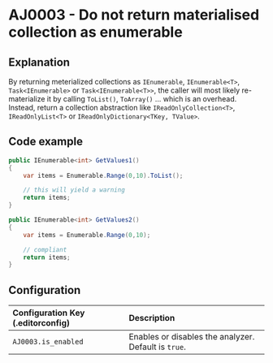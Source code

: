 # AJ0003 - Do not return materialised collection as enumerable

## Explanation

By returning meterialized collections as `IEnumerable`, `IEnumerable<T>`, `Task<IEnumerable>` or `Task<IEnumerable<T>>`,
the caller will most likely re-materialize it by calling `ToList()`, `ToArray()` ... which is an overhead. Instead,
return a collection abstraction like `IReadOnlyCollection<T>`, `IReadOnlyList<T>` or
`IReadOnlyDictionary<TKey, TValue>`.

## Code example

````csharp
public IEnumerable<int> GetValues1()
{
    var items = Enumerable.Range(0,10).ToList();

    // this will yield a warning
    return items;
}

public IEnumerable<int> GetValues2()
{
    var items = Enumerable.Range(0,10);

    // compliant
    return items;
}

````

## Configuration

| Configuration Key (.editorconfig) | Description                                          |
|:----------------------------------|:-----------------------------------------------------|
| `AJ0003.is_enabled`               | Enables or disables the analyzer. Default is `true`. |
